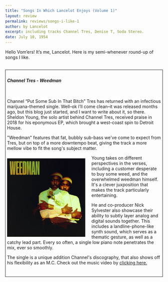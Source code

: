 ```yaml
---
title: "Songs In Which Lancelot Enjoys (Volume 1)"
layout: review
permalink: reviews/songs-i-like-1
author: by Lancelot
excerpt: including tracks Channel Tres, Denise T, Soda Stereo.
date: July 10, 1954
---
```




Hello Vom’ers! It’s me, Lancelot. Here is my semi-whenever round-up of songs I like.
<br>
<br>


<div class="box"> 
<h4> <i> Channel Tres - Weedman </i></h4>
<br>
<p> Channel “Put Some Sub In That Bitch” Tres has returned with an infectious marijuana-themed single. Well–ok I’ll come clean–it was released months ago, but this blog just started, and I want to write about it, so there. Sheldon Young, the solo artist behind Channel Tres, received praise in 2018 for his eponymous EP, which brought a west-coast spin to Detroit House. </p>
<p> "Weedman" features that fat, bubbly sub-bass we've come to expect from Tres, but on top of a more downtempo beat, giving the track a more mellow vibe to fit the song's subject matter. </p>
<img src="../assets/channel-tres-weedman.jpg" align="left" height="250px" width="250px" class="pic">
<p>Young takes on different perspectives in the verses, including a customer desperate to buy some weed, and the overwhelmed weedman himself. It's a clever juxposition that makes the track particularly entertaining.  </p>
<p> He and co-producer Nick Sylvester also showcase their ability to subtly layer analog and digital sounds together. This includes a landline-phone-like synth sound, which serves as a thematic gesture, as well as a catchy lead part. Every so often, a single low piano note penetrates the mix, ever so smoothly.    </p>
<p>The single is a unique addition Channel's discography, that also shows off his flexibility as an M.C.
 Check out the music video by <a href="https://www.youtube.com/watch?v=4klQbrQeB7k"> clicking here.</a></p>
<br clear="left">
	
</div>


<style type="text/css">
	.box{
		border-style: solid;
		border-width: 1px;
		padding: 5px
	}
	.pic{
		padding-right: 20px;
		padding-top: 10px

	}
</style>